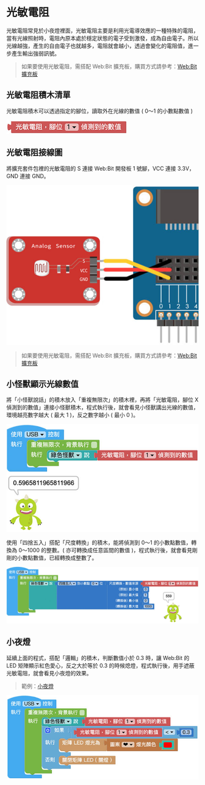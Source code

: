 # 光敏電阻

光敏電阻常見於小夜燈裡面，光敏電阻主要是利用光電導效應的一種特殊的電阻，當有光線照射時，電阻內原本處於穩定狀態的電子受到激發，成為自由電子。所以光線越強，產生的自由電子也就越多，電阻就會越小，透過會變化的電阻值，進一步產生輸出強弱訊號。

> 如果要使用光敏電阻，需搭配 Web:Bit 擴充板，購買方式請參考：[Web:Bit 擴充板](https://store.webduino.io/products/webbit-extension-board?utm_source=webbit&utm_medium=article#_blank)

## 光敏電阻積木清單

光敏電阻積木可以透過指定的腳位，讀取外在光線的數值 ( 0～1 的小數點數值 )

![光敏電阻](../../../../media/zh-tw/education/extension-full-package/photocell-01.jpg)

## 光敏電阻接線圖

將擴充套件包裡的光敏電阻的 S 連接 Web:Bit 開發板 1 號腳，VCC 連接 3.3V，GND 連接 GND。

![光敏電阻](../../../../media/zh-tw/education/extension-full-package/photocell-02.jpg)


> 如果要使用光敏電阻，需搭配 Web:Bit 擴充板，購買方式請參考：[Web:Bit 擴充板](https://store.webduino.io/products/webbit-extension-board?utm_source=webbit&utm_medium=article#_blank)

## 小怪獸顯示光線數值

將「小怪獸說話」的積木放入「重複無限次」的積木裡，再將「光敏電阻，腳位 X 偵測到的數值」連接小怪獸積木，程式執行後，就會看見小怪獸講出光線的數值，環境越亮數字越大 ( 最大 1 )，反之數字越小 ( 最小 0 )。

![光敏電阻](../../../../media/zh-tw/education/extension-full-package/photocell-03.jpg)

使用「四捨五入」搭配「尺度轉換」的積木，能將偵測到 0～1 的小數點數值，轉換為 0～1000 的整數。( 亦可轉換成任意區間的數值 )，程式執行後，就會看見剛剛的小數點數值，已經轉換成整數了。

![光敏電阻](../../../../media/zh-tw/education/extension-full-package/photocell-04.jpg)


## 小夜燈

延續上面的程式，搭配「邏輯」的積木，判斷數值小於 0.3 時，讓 Web:Bit 的 LED 矩陣顯示紅色愛心，反之大於等於 0.3 的時候熄燈，程式執行後，用手遮蔽光敏電阻，就會看見小夜燈的效果。

> 範例：[小夜燈](https://webbit.webduino.io/blockly/?demo=default#Jy1dv1BmlxZ3l)

![光敏電阻](../../../../media/zh-tw/education/extension-full-package/photocell-05.jpg)

